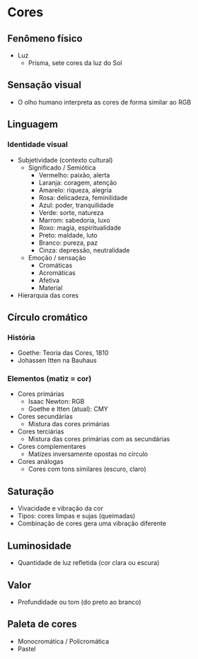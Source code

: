 # Cores

## Fenômeno físico

- Luz
  - Prisma, sete cores da luz do Sol

## Sensação visual

- O olho humano interpreta as cores de forma similar ao RGB

## Linguagem

### Identidade visual

- Subjetividade (contexto cultural)
  - Significado / Semiótica
    - Vermelho: paixão, alerta
    - Laranja: coragem, atenção
    - Amarelo: riqueza, alegria
    - Rosa: delicadeza, feminilidade
    - Azul: poder, tranquilidade
    - Verde: sorte, natureza
    - Marrom: sabedoria, luxo
    - Roxo: magia, espiritualidade
    - Preto: maldade, luto
    - Branco: pureza, paz
    - Cinza: depressão, neutralidade
  - Emoção / sensação
    - Cromáticas
    - Acromáticas
    - Afetiva
    - Material
- Hierarquia das cores

## Círculo cromático

### História

- Goethe: Teoria das Cores, 1810
- Johassen Itten na Bauhaus

### Elementos (matiz = cor)

- Cores primárias
  - Isaac Newton: RGB
  - Goethe e Itten (atual): CMY
- Cores secundárias
  - Mistura das cores primárias
- Cores terciárias
  - Mistura das cores primárias com as secundárias
- Cores complementares
  - Matizes inversamente opostas no círculo
- Cores análogas
  - Cores com tons similares (escuro, claro)

## Saturação

- Vivacidade e vibração da cor
- Tipos: cores limpas e sujas (queimadas)
- Combinação de cores gera uma vibração diferente

## Luminosidade

- Quantidade de luz refletida (cor clara ou escura)

## Valor

- Profundidade ou tom (do preto ao branco)

## Paleta de cores

- Monocromática / Policromática
- Pastel
